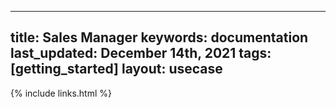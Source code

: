
  ---
  title: Sales Manager
  keywords: documentation
  last_updated: December 14th, 2021
  tags: [getting_started]
  layout: usecase
  ---

  {% include links.html %}

  